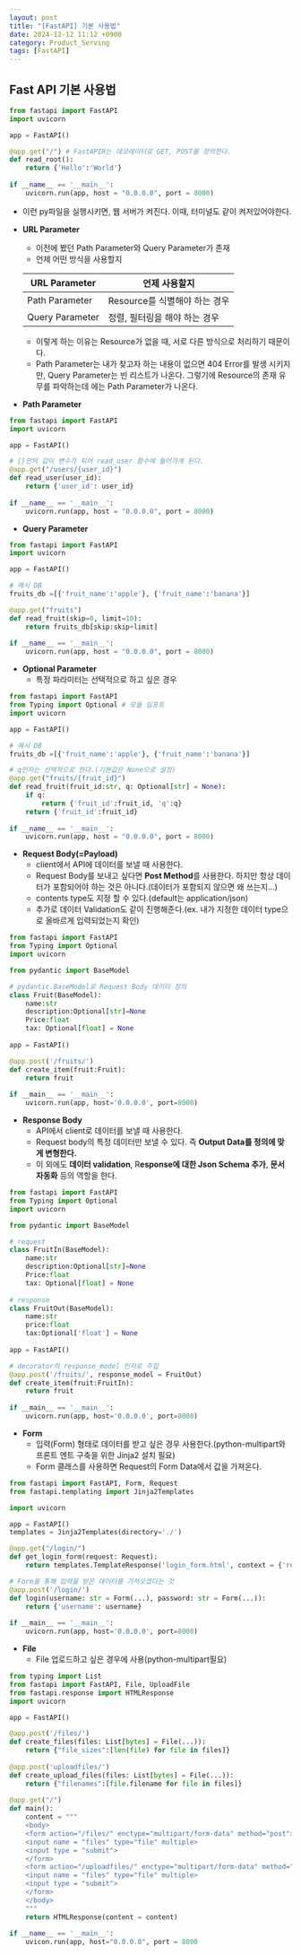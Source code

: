 ```yaml
---
layout: post
title: "[FastAPI] 기본 사용법"
date: 2024-12-12 11:12 +0900
category: Product_Serving
tags: [FastAPI]
---
```

## Fast API 기본 사용법

```python
from fastapi import FastAPI
import uvicorn

app = FastAPI()

@app.get("/") # FastAPIR는 데코레이터로 GET, POST를 정의한다.
def read_root():
    return {'Hello':'World'}
    
if __name__ == '__main__':
    uvicorn.run(app, host = "0.0.0.0", port = 8000)
```

- 이런 py파일을 실행시키면, 웹 서버가 켜진다. 이때, 터미널도 같이 켜저있어야한다.
- **URL Parameter**
    - 이전에 봤던 Path Parameter와 Query Parameter가 존재
    - 언제 어떤 방식을 사용할지
    
    | URL Parameter | 언제 사용할지 |
    | --- | --- |
    | Path Parameter | Resource를 식별해야 하는 경우 |
    | Query Parameter | 정렬, 필터링을 해야 하는 경우 |
    
    - 이렇게 하는 이유는 Resource가 없을 때, 서로 다른 방식으로 처리하기 때문이다.
    - Path Parameter는 내가 찾고자 하는 내용이 없으면 404 Error를 발생 시키지만, Query Parameter는 빈 리스트가 나온다. 그렇기에 Resource의 존재 유무를 파악하는데 에는 Path Parameter가 나온다.
- **Path Parameter**

```python
from fastapi import FastAPI
import uvicorn

app = FastAPI()

# {}안의 값이 변수가 되어 read_user 함수에 들어가게 된다.
@app.get("/users/{user_id}") 
def read_user(user_id):
    return {'user_id': user_id}
    
if __name__ == '__main__':
    uvicorn.run(app, host = "0.0.0.0", port = 8000)
```

- **Query Parameter**

```python
from fastapi import FastAPI
import uvicorn

app = FastAPI()

# 예시 DB
fruits_db =[{'fruit_name':'apple'}, {'fruit_name':'banana'}]

@app.get("fruits") 
def read_fruit(skip=0, limit=10):
    return fruits_db[skip:skip+limit]
    
if __name__ == '__main__':
    uvicorn.run(app, host = "0.0.0.0", port = 8000)
```

- **Optional Parameter**
    - 특정 파라미터는 선택적으로 하고 싶은 경우

```python
from fastapi import FastAPI
from Typing import Optional # 모듈 임포트
import uvicorn

app = FastAPI()

# 예시 DB
fruits_db =[{'fruit_name':'apple'}, {'fruit_name':'banana'}]

# q인자는 선택적으로 한다.(기본값은 None으로 설정)
@app.get("fruits/{fruit_id}") 
def read_fruit(fruit_id:str, q: Optional[str] = None):
    if q:
        return {'fruit_id':fruit_id, 'q':q}
    return {'fruit_id':fruit_id}
    
if __name__ == '__main__':
    uvicorn.run(app, host = "0.0.0.0", port = 8000)
```

- **Request Body(=Payload)**
    - client에서 API에 데이터를 보낼 때 사용한다.
    - Request Body를 보내고 싶다면 **Post Method**를 사용한다. 하지만 항상 데이터가 포함되어야 하는 것은 아니다.(데이터가 포함되지 않으면 왜 쓰는지…)
    - contents type도 지정 할 수 있다.(default는 application/json)
    - 추가로 데이터 Validation도 같이 진행해준다.(ex. 내가 지정한 데이터 type으로 올바르게 입력되었는지 확인)

```python
from fastapi import FastAPI
from Typing import Optional
import uvicorn

from pydantic import BaseModel

# pydantic.BaseModel로 Request Body 데이터 정의 
class Fruit(BaseModel):
    name:str
    description:Optional[str]=None
    Price:float
    tax: Optional[float] = None
    
app = FastAPI()

@app.post('/fruits/')
def create_item(fruit:Fruit):
    return fruit
    
if __main__ == '__main__':
    uvicorn.run(app, host='0.0.0.0', port=8000)
```

- **Response Body**
    - API에서 client로 데이터를 보낼 때 사용한다.
    - Request body의 특정 데이터만 보낼 수 있다. 즉 **Output Data를 정의에 맞게 변형한다.**
    - 이 외에도 **데이터 validation**, R**esponse에 대한 Json Schema 추가**, **문서 자동화** 등의 역할을 한다.

```python
from fastapi import FastAPI
from Typing import Optional
import uvicorn

from pydantic import BaseModel

# request
class FruitIn(BaseModel):
    name:str
    description:Optional[str]=None
    Price:float
    tax: Optional[float] = None
    
# response
class FruitOut(BaseModel):
    name:str
    price:float
    tax:Optional['float'] = None
    
app = FastAPI()

# decorator의 response_model 인자로 주입
@app.post('/fruits/', response_model = FruitOut)
def create_item(fruit:FruitIn):
    return fruit
    
if __main__ == '__main__':
    uvicorn.run(app, host='0.0.0.0', port=8000)
```

- **Form**
    - 입력(Form) 형태로 데이터를 받고 싶은 경우 사용한다.(python-multipart와 프론트 엔트 구축을 위한 Jinja2 설치 필요)
    - Form 클래스를 사용하면 Request의 Form Data에서 값을 가져온다.

```python
from fastapi import FastAPI, Form, Request
from fastapi.templating import Jinja2Templates

import uvicorn

app = FastAPI()
templates = Jinja2Templates(directory='./')

@app.get("/login/")
def get_login_form(request: Request):
    return templates.TemplateResponse('login_form.html', context = {'request':request})

# Form을 통해 입력을 받은 데이터를 가져오겠다는 것
@app.post('/login/')
def login(username: str = Form(...), password: str = Form(...)):
    return {'username': username}
    
if __main__ == '__main__':
    uvicorn.run(app, host='0.0.0.0', port=8000)
```

- **File**
    - File 업로드하고 싶은 경우에 사용(python-multipart필요)

```python
from typing import List
from fastapi import FastAPI, File, UploadFile
from fastapi.response import HTMLResponse
import uvicorn

app = FastAPI()

@app.post('/files/')
def create_files(files: List[bytes] = File(...)):
    return {"file_sizes":[len(file) for file in files]}
    
@app.post('uploadfiles/')
def create_upload_files(files: List[bytes] = File(...)):
    return {"filenames":[file.filename for file in files]}
    
@app.get("/")
def main():
    content = """
    <body>
    <form action="/files/" enctype="multipart/form-data" method="post">
    <input name = "files" type="file" multiple>
    <input type = "submit">
    </form>
    <form action="/uploadfiles/" enctype="multipart/form-data" method="post">
    <input name = "files" type="file" multiple>
    <input type = "submit">
    </form>
    </body>
    """
    return HTMLResponse(content = content)
    
if __name__ == '__main__':
    uvicon.run(app, host="0.0.0.0", port = 8000
```
